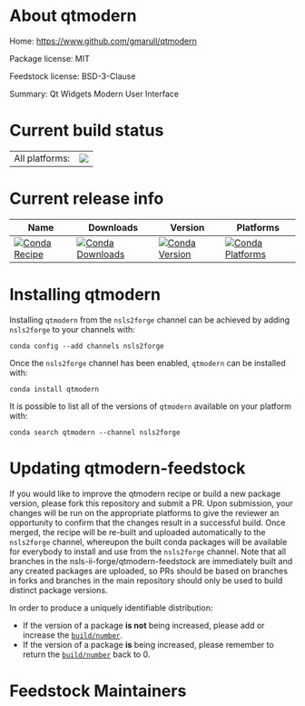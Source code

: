 About qtmodern
==============

Home: https://www.github.com/gmarull/qtmodern

Package license: MIT

Feedstock license: BSD-3-Clause

Summary: Qt Widgets Modern User Interface



Current build status
====================


<table><tr><td>All platforms:</td>
    <td>
      <a href="https://dev.azure.com/nsls2forge/nsls2forge/_build/latest?definitionId=143&branchName=master">
        <img src="https://dev.azure.com/nsls2forge/nsls2forge/_apis/build/status/qtmodern-feedstock?branchName=master">
      </a>
    </td>
  </tr>
</table>

Current release info
====================

| Name | Downloads | Version | Platforms |
| --- | --- | --- | --- |
| [![Conda Recipe](https://img.shields.io/badge/recipe-qtmodern-green.svg)](https://anaconda.org/nsls2forge/qtmodern) | [![Conda Downloads](https://img.shields.io/conda/dn/nsls2forge/qtmodern.svg)](https://anaconda.org/nsls2forge/qtmodern) | [![Conda Version](https://img.shields.io/conda/vn/nsls2forge/qtmodern.svg)](https://anaconda.org/nsls2forge/qtmodern) | [![Conda Platforms](https://img.shields.io/conda/pn/nsls2forge/qtmodern.svg)](https://anaconda.org/nsls2forge/qtmodern) |

Installing qtmodern
===================

Installing `qtmodern` from the `nsls2forge` channel can be achieved by adding `nsls2forge` to your channels with:

```
conda config --add channels nsls2forge
```

Once the `nsls2forge` channel has been enabled, `qtmodern` can be installed with:

```
conda install qtmodern
```

It is possible to list all of the versions of `qtmodern` available on your platform with:

```
conda search qtmodern --channel nsls2forge
```




Updating qtmodern-feedstock
===========================

If you would like to improve the qtmodern recipe or build a new
package version, please fork this repository and submit a PR. Upon submission,
your changes will be run on the appropriate platforms to give the reviewer an
opportunity to confirm that the changes result in a successful build. Once
merged, the recipe will be re-built and uploaded automatically to the
`nsls2forge` channel, whereupon the built conda packages will be available for
everybody to install and use from the `nsls2forge` channel.
Note that all branches in the nsls-ii-forge/qtmodern-feedstock are
immediately built and any created packages are uploaded, so PRs should be based
on branches in forks and branches in the main repository should only be used to
build distinct package versions.

In order to produce a uniquely identifiable distribution:
 * If the version of a package **is not** being increased, please add or increase
   the [``build/number``](https://conda.io/docs/user-guide/tasks/build-packages/define-metadata.html#build-number-and-string).
 * If the version of a package **is** being increased, please remember to return
   the [``build/number``](https://conda.io/docs/user-guide/tasks/build-packages/define-metadata.html#build-number-and-string)
   back to 0.

Feedstock Maintainers
=====================


